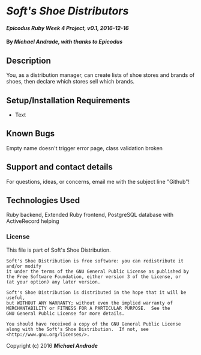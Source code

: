# _Soft's Shoe Distributors_

#### _Epicodus Ruby Week 4 Project, v0.1, 2016-12-16_

#### By _Michael Andrade, with thanks to Epicodus_

## Description

You, as a distribution manager, can create lists of shoe stores and brands of shoes, then declare which stores sell which brands.

## Setup/Installation Requirements

* Text

## Known Bugs

Empty name doesn't trigger error page, class validation broken

## Support and contact details

For questions, ideas, or concerns, email me with the subject line "Github"!

## Technologies Used

Ruby backend, Extended Ruby frontend, PostgreSQL database with ActiveRecord helping

### License

This file is part of Soft's Shoe Distribution.

    Soft's Shoe Distribution is free software: you can redistribute it and/or modify
    it under the terms of the GNU General Public License as published by
    the Free Software Foundation, either version 3 of the License, or
    (at your option) any later version.

    Soft's Shoe Distribution is distributed in the hope that it will be useful,
    but WITHOUT ANY WARRANTY; without even the implied warranty of
    MERCHANTABILITY or FITNESS FOR A PARTICULAR PURPOSE.  See the
    GNU General Public License for more details.

    You should have received a copy of the GNU General Public License
    along with the Soft's Shoe Distribution.  If not, see <http://www.gnu.org/licenses/>.

Copyright (c) 2016 **_Michael Andrade_**

